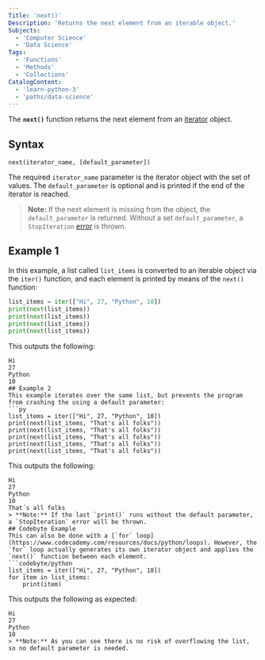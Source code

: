 ```yaml
---
Title: 'next()'
Description: 'Returns the next element from an iterable object.'
Subjects:
  - 'Computer Science'
  - 'Data Science'
Tags:
  - 'Functions'
  - 'Methods'
  - 'Collections'
CatalogContent:
  - 'learn-python-3'
  - 'paths/data-science'
---
```

The **`next()`** function returns the next element from an [iterator](https://www.codecademy.com/resources/docs/python/iterators) object.
## Syntax
```pseudo
next(iterator_name, [default_parameter])
```
The required `iterator_name` parameter is the iterator object with the set of values. The `default_parameter` is optional and is printed if the end of the iterator is reached.
> **Note:** If the next element is missing from the object, the `default_parameter` is returned. Without a set `default_parameter`, a `StopIteration` [error](https://www.codecademy.com/resources/docs/python/errors) is thrown.
## Example 1
In this example, a list called `list_items` is converted to an iterable object via the `iter()` function, and each element is printed by means of the `next()` function:
```py
list_items = iter(["Hi", 27, "Python", 10])
print(next(list_items))
print(next(list_items))
print(next(list_items))
print(next(list_items))
```
This outputs the following:
```shell
Hi
27
Python
10
## Example 2
This example iterates over the same list, but prevents the program from crashing the using a default parameter:
```py
list_items = iter(["Hi", 27, "Python", 10])
print(next(list_items, "That's all folks"))
print(next(list_items, "That's all folks"))
print(next(list_items, "That's all folks"))
print(next(list_items, "That's all folks"))
print(next(list_items, "That's all folks"))
```
This outputs the following:
```shell
Hi
27
Python
10
That´s all folks 
> **Note:** If the last `print()` runs without the default parameter, a `StopIteration` error will be thrown.
## Codebyte Example
This can also be done with a [`for` loop](https://www.codecademy.com/resources/docs/python/loops). However, the `for` loop actually generates its own iterator object and applies the `next()` function between each element.
```codebyte/python
list_items = iter(["Hi", 27, "Python", 10])
for item in list_items:
    print(item)
```
This outputs the following as expected:
```shell
Hi
27
Python
10
> **Note:** As you can see there is no risk of overflowing the list, so no default parameter is needed.